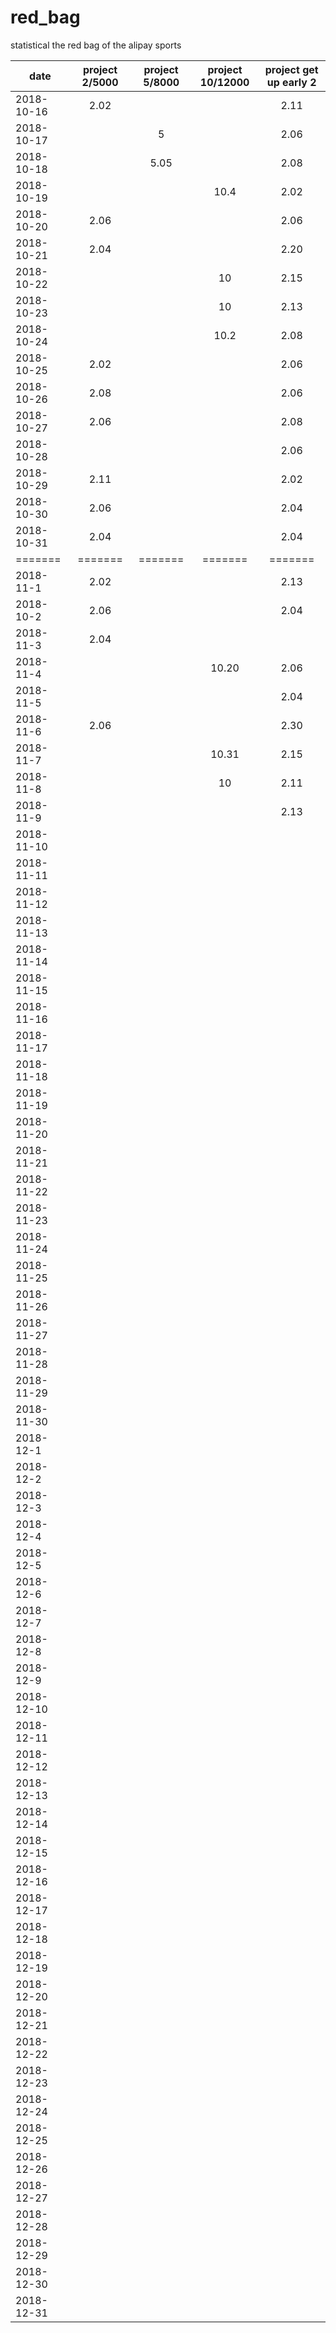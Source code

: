 # red_bag
statistical the red bag of the alipay sports



| date              | project 2/5000 |  project 5/8000  | project 10/12000   |  project get up early 2 |
| --------          | :-----:       | :----:          | :----:            |      :----:     |
| 2018-10-16        |  2.02       |                |                   |      2.11       |
| 2018-10-17        |            |  5               |                   |      2.06       |
| 2018-10-18        |            |  5.05            |                   |      2.08       |
| 2018-10-19        |            |                 |     10.4           |      2.02       |
| 2018-10-20        |   2.06      |                 |                   |      2.06       |
| 2018-10-21        |   2.04      |                 |                   |      2.20       |
| 2018-10-22        |             |                  |      10          |      2.15       |
| 2018-10-23        |             |                  |      10          |      2.13       |
| 2018-10-24        |             |                  |      10.2        |     2.08        |
| 2018-10-25        |      2.02   |                  |                  |     2.06        |
| 2018-10-26        |     2.08    |                  |                  |     2.06        |
| 2018-10-27        |       2.06  |                  |                  |     2.08        |
| 2018-10-28        |             |                  |                  |     2.06        |
| 2018-10-29        |     2.11    |                  |                  |    2.02         |
| 2018-10-30        |     2.06        |                  |                  |    2.04         |
| 2018-10-31        |     2.04        |                  |                  |    2.04         |
| =======           |  =======    |  =======         |    =======       |=======          |
| 2018-11-1        |      2.02       |                  |                    |    2.13        |
| 2018-10-2        |     2.06        |                  |                    |    2.04        |
| 2018-11-3        |      2.04       |                  |                    |                |
| 2018-11-4        |              |                   |         10.20           |    2.06        |
| 2018-11-5        |             |                  |                    |    2.04        |
| 2018-11-6        |      2.06       |                  |                    |    2.30        |
| 2018-11-7        |             |                  |      10.31          |     2.15           |
| 2018-11-8        |             |                  |      10             |       2.11         |
| 2018-11-9        |             |                  |                    |       2.13         |
| 2018-11-10        |             |                  |                    |                |
| 2018-11-11        |             |                  |                    |                |
| 2018-11-12        |             |                  |                    |                |
| 2018-11-13        |             |                  |                    |                |
| 2018-11-14        |             |                  |                    |                |
| 2018-11-15        |             |                  |                    |                |
| 2018-11-16        |             |                  |                    |                |
| 2018-11-17        |             |                  |                    |                |
| 2018-11-18        |             |                  |                    |                |
| 2018-11-19        |             |                  |                    |                |
| 2018-11-20        |             |                  |                    |                |
| 2018-11-21        |             |                  |                    |                |
| 2018-11-22        |             |                  |                    |                |
| 2018-11-23        |             |                  |                    |                |
| 2018-11-24        |             |                  |                    |                |
| 2018-11-25        |             |                  |                    |                |
| 2018-11-26        |             |                  |                    |                |
| 2018-11-27        |             |                  |                    |                |
| 2018-11-28        |             |                  |                    |                |
| 2018-11-29        |             |                  |                    |                |
| 2018-11-30        |             |                  |                    |                |
| 2018-12-1        |             |                  |                    |                |
| 2018-12-2        |             |                  |                    |                |
| 2018-12-3        |             |                  |                    |                |
| 2018-12-4       |             |                  |                    |                |
| 2018-12-5        |             |                  |                    |                |
| 2018-12-6       |             |                  |                    |                |
| 2018-12-7      |             |                  |                    |                |
| 2018-12-8       |             |                  |                    |                |
| 2018-12-9        |             |                  |                    |                |
| 2018-12-10        |             |                  |                    |                |
| 2018-12-11        |             |                  |                    |                |
| 2018-12-12        |             |                  |                    |                |
| 2018-12-13        |             |                  |                    |                |
| 2018-12-14        |             |                  |                    |                |
| 2018-12-15        |             |                  |                    |                |
| 2018-12-16        |             |                  |                    |                |
| 2018-12-17        |             |                  |                    |                |
| 2018-12-18        |             |                  |                    |                |
| 2018-12-19        |             |                  |                    |                |
| 2018-12-20        |             |                  |                    |                |
| 2018-12-21        |             |                  |                    |                |
| 2018-12-22        |             |                  |                    |                |
| 2018-12-23        |             |                  |                    |                |
| 2018-12-24        |             |                  |                    |                |
| 2018-12-25        |             |                  |                    |                |
| 2018-12-26        |             |                  |                    |                |
| 2018-12-27        |             |                  |                    |                |
| 2018-12-28        |             |                  |                    |                |
| 2018-12-29        |             |                  |                    |                |
| 2018-12-30        |             |                  |                    |                |
| 2018-12-31        |             |                  |                    |                |
